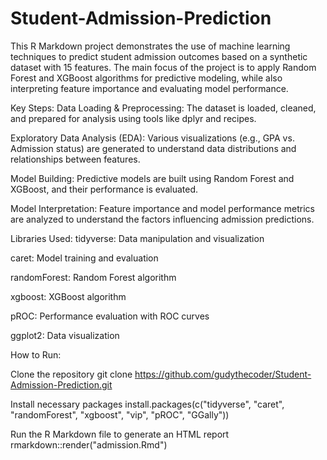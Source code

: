 # Student-Admission-Prediction
This R Markdown project demonstrates the use of machine learning techniques to predict student admission outcomes based on a synthetic dataset with 15 features. The main focus of the project is to apply Random Forest and XGBoost algorithms for predictive modeling, while also interpreting feature importance and evaluating model performance.

Key Steps:
Data Loading & Preprocessing: The dataset is loaded, cleaned, and prepared for analysis using tools like dplyr and recipes.

Exploratory Data Analysis (EDA): Various visualizations (e.g., GPA vs. Admission status) are generated to understand data distributions and relationships between features.

Model Building: Predictive models are built using Random Forest and XGBoost, and their performance is evaluated.

Model Interpretation: Feature importance and model performance metrics are analyzed to understand the factors influencing admission predictions.

Libraries Used:
tidyverse: Data manipulation and visualization

caret: Model training and evaluation

randomForest: Random Forest algorithm

xgboost: XGBoost algorithm

pROC: Performance evaluation with ROC curves

ggplot2: Data visualization

How to Run:

Clone the repository
git clone https://github.com/gudythecoder/Student-Admission-Prediction.git

Install necessary packages
install.packages(c("tidyverse", "caret", "randomForest", "xgboost", "vip", "pROC", "GGally"))

Run the R Markdown file to generate an HTML report
rmarkdown::render("admission.Rmd")
